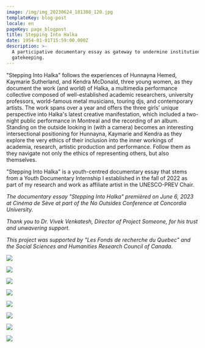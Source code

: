```yaml
---
image: /img/img_20230624_181308_120.jpg
templateKey: blog-post
locale: en
pageKey: page_blogpost
title: Stepping Into Halka
date: 1954-01-01T15:59:00.000Z
description: >-
  A participative documentary essay as gateway to undermine institutional
  gatekeeping.
---
```

"Stepping Into Halka" follows the experiences of Hunnayna Hemed, Kaymarie Sutherland, and Kendra McDonald, three young women, as they document the work (and world) of Halka, a multimedia performance collective composed of well-established academic researchers, university professors, world-famous metal musicians, touring djs, and contemporary artists. The work spans over a year and offers the three girls’ unique perspective into Halka's latest creative manifestation, which included a two-night public performance in Montreal and the recording of an album. Standing on the outside looking in (with a camera) becomes an interesting intersectional positioning for Hunnayna, Kaymarie and Kendra as they explore the very ethics of their inclusion into the inner workings of academia, research, artistic production and performance. Follow them as they navigate not only the ethics of representing others, but also themselves.

"Stepping Into Halka" is a youth-centred documentary essay that stems from a Youth Documentary Internship I established in the fall of 2022 as part of my research and work as affiliate artist in the UNESCO-PREV Chair.

_The documentary essay "Stepping Into Halka" premièred on June 6, 2023 at Cinéma de Sève at part of the No Outsides Conference at Concordia University._ 

_Thank you to Dr. Vivek Venkatesh, Director of Project Someone, for his trust and unwavering support._ 

_This project was supported by "Les Fonds de recherche du Quebec" and the Social Sciences and Humanities Research Council of Canada._

![](/img/img_20230624_181308_213.jpg)

![](/img/img_20230624_181308_189.jpg)

![](/img/halka-doc.jpg)

![](/img/screen-shot-2023-01-19-at-11.49.01-am.jpg)

![](/img/hunnayna-hemed-image-credit-youth-documentary-interns-.jpg)

![](/img/halka-doc-couch.jpg)

![](/img/halka-doc-stairs.jpg)

![](/img/img_20230624_181308_264-copy.jpg)
